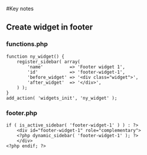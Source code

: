 #Key notes
## Create widget in footer
### functions.php
```
function ny_widget() { 
    register_sidebar( array(
        'name'          => 'Footer widget 1',
        'id'            => 'footer-widget-1',
        'before_widget' => '<div class="widget">',
        'after_widget'  => '</div>',
    ) ); 
}
add_action( 'widgets_init', 'ny_widget' );
```
### footer.php
```
if ( is_active_sidebar( 'footer-widget-1' ) ) : ?>
    <div id="footer-widget-1" role="complementary">
    <?php dynamic_sidebar( 'footer-widget-1' ); ?>
    </div>     
<?php endif; ?>
```
